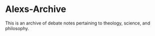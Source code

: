 # Alexs-Archive
 This is an archive of debate notes pertaining to theology, science, and philosophy.
